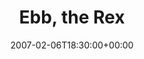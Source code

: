 ---
templateKey: event
guid: 0893acb0-6eab-11ea-99c5-002590d1d1b0
date: 2007-02-06T18:30:00+00:00
eventTime: '6:30pm'
title: Ebb, the Rex
artist: Ebb
city: Toronto
venue: the Rex
group: Tim Shia
guests: Kevin Barrett, Drew Birston
---